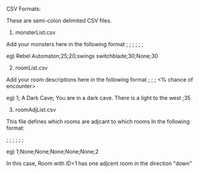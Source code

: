 CSV Formats:

These are semi-colon delimited CSV files.

1) monsterList.csv

Add your monsters here in the following format
<monster name> ; <Hit Points> ; <Armor Class> ; <attack desc> ; <experience points given> ; <items given> ; <gold given>

   eg)
   Rebel Automaton;25;20;swings switchblade;30;None;30

2) roomList.csv

Add your room descriptions here in the following format
<unique room id>; <room name> ; <room desc> ; <% chance of encounter>

   eg)
   1; A Dark Cave; You are in a dark cave. There is a light to the west ;35

3) roomAdjList.csv

This file defines which rooms are adjcant to which rooms
In the following format:

<this room id> ; <north room id> ; <south room id>; <east room id> ; <west room id> ; <up room id> ; <down room id>

   eg)
   1;None;None;None;None;None;2

   In this case, Room with ID=1 has one adjcent room in the direction "down"


